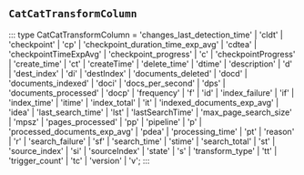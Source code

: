 ## `CatCatTransformColumn`
:::
type CatCatTransformColumn = 'changes_last_detection_time' | 'cldt' | 'checkpoint' | 'cp' | 'checkpoint_duration_time_exp_avg' | 'cdtea' | 'checkpointTimeExpAvg' | 'checkpoint_progress' | 'c' | 'checkpointProgress' | 'create_time' | 'ct' | 'createTime' | 'delete_time' | 'dtime' | 'description' | 'd' | 'dest_index' | 'di' | 'destIndex' | 'documents_deleted' | 'docd' | 'documents_indexed' | 'doci' | 'docs_per_second' | 'dps' | 'documents_processed' | 'docp' | 'frequency' | 'f' | 'id' | 'index_failure' | 'if' | 'index_time' | 'itime' | 'index_total' | 'it' | 'indexed_documents_exp_avg' | 'idea' | 'last_search_time' | 'lst' | 'lastSearchTime' | 'max_page_search_size' | 'mpsz' | 'pages_processed' | 'pp' | 'pipeline' | 'p' | 'processed_documents_exp_avg' | 'pdea' | 'processing_time' | 'pt' | 'reason' | 'r' | 'search_failure' | 'sf' | 'search_time' | 'stime' | 'search_total' | 'st' | 'source_index' | 'si' | 'sourceIndex' | 'state' | 's' | 'transform_type' | 'tt' | 'trigger_count' | 'tc' | 'version' | 'v';
:::
